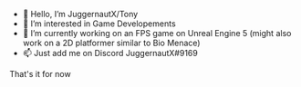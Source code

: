 - 👋 Hello, I’m JuggernautX/Tony
- 👀 I’m interested in Game Developements
- 🌱 I’m currently working on an FPS game on Unreal Engine 5 (might also work on a 2D platformer similar to Bio Menace)
- 📫 Just add me on Discord JuggernautX#9169

That's it for now
